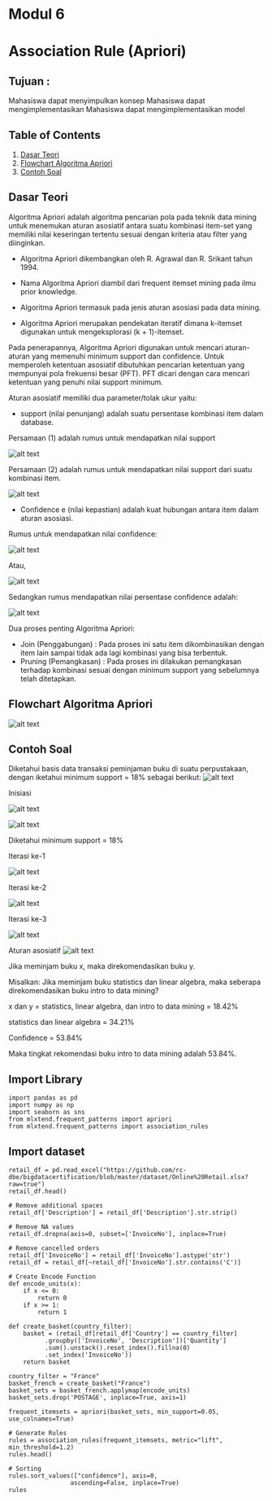 # Modul 6
# Association Rule (Apriori)


## Tujuan : 

Mahasiswa dapat menyimpulkan konsep 
Mahasiswa dapat mengimplementasikan 
Mahasiswa dapat mengimplementasikan model  

## Table of Contents
1. [Dasar Teori](#dasar-teori)
2. [Flowchart Algoritma Apriori](#flowchart-algoritma-apriori)
4. [Contoh Soal](#contoh-soal)


## Dasar Teori
Algoritma Apriori adalah algoritma pencarian pola pada teknik data mining untuk menemukan aturan asosiatif antara suatu kombinasi item-set yang memiliki nilai keseringan tertentu sesuai dengan kriteria atau filter yang diinginkan. 

- Algoritma Apriori dikembangkan oleh R. Agrawal dan R. Srikant tahun 1994. 

- Nama Algoritma Apriori diambil dari frequent itemset mining pada ilmu prior knowledge. 

- Algoritma Apriori termasuk pada jenis aturan asosiasi pada data mining.

- Algoritma Apriori merupakan pendekatan iteratif dimana k-itemset digunakan untuk mengeksplorasi (k + 1)-itemset.

Pada penerapannya, Algoritma Apriori digunakan untuk mencari aturan-aturan yang memenuhi minimum support dan confidence. Untuk memperoleh ketentuan asosiatif dibutuhkan pencarian ketentuan yang mempunyai pola frekuensi besar (PFT). PFT dicari dengan cara mencari ketentuan yang penuhi nilai support minimum.

Aturan asosiatif memiliki dua parameter/tolak ukur yaitu:
- support (nilai penunjang) adalah suatu persentase kombinasi item dalam database.
  
Persamaan (1) adalah rumus untuk mendapatkan nilai support

![alt text](https://github.com/db-telkomsby/bigdataanalytic/blob/main/Data%20Mining%20Model/Association%20Model/images/Support%20(A).png?raw=true)

Persamaan (2) adalah rumus untuk mendapatkan nilai support dari suatu kombinasi item.

![alt text](https://github.com/db-telkomsby/bigdataanalytic/blob/main/Data%20Mining%20Model/Association%20Model/images/Support%20(A,B).png?raw=true)

- Confidence e (nilai kepastian) adalah kuat hubungan antara item dalam aturan asosiasi.
  
Rumus untuk mendapatkan nilai confidence:

![alt text](https://github.com/db-telkomsby/bigdataanalytic/blob/main/Data%20Mining%20Model/Association%20Model/images/Confidence%20(A,B).png?raw=true)

Atau,

![alt text](https://github.com/db-telkomsby/bigdataanalytic/blob/main/Data%20Mining%20Model/Association%20Model/images/Confidence(A=B).png?raw=true)

Sedangkan rumus mendapatkan nilai persentase confidence adalah:

![alt text](https://github.com/db-telkomsby/bigdataanalytic/blob/main/Data%20Mining%20Model/Association%20Model/images/Confidence(A=B)%20x%20100%25.png?raw=true)

Dua proses penting Algoritma Apriori:
-  Join (Penggabungan) : Pada proses ini satu item dikombinasikan dengan item lain sampai tidak ada lagi kombinasi yang bisa terbentuk.
-  Pruning (Pemangkasan) : Pada proses ini dilakukan pemangkasan terhadap kombinasi sesuai dengan minimum support yang sebelumnya telah ditetapkan.
 

## Flowchart Algoritma Apriori 
 
![alt text](https://github.com/db-telkomsby/bigdataanalytic/blob/main/Data%20Mining%20Model/Association%20Model/images/Flowchart%20Algoritma%20Apriori.png?raw=true)  

## Contoh Soal
Diketahui basis data transaksi peminjaman buku di suatu perpustakaan, dengan iketahui minimum support = 18% sebagai berikut:
![alt text](https://github.com/db-telkomsby/bigdataanalytic/blob/main/Data%20Mining%20Model/Association%20Model/images/tabel1.png?raw=true)  

Inisiasi

![alt text](https://github.com/db-telkomsby/bigdataanalytic/blob/main/Data%20Mining%20Model/Association%20Model/images/tabel2.png?raw=true)  

![alt text](https://github.com/db-telkomsby/bigdataanalytic/blob/main/Data%20Mining%20Model/Association%20Model/images/tabel3.png?raw=true) 

Diketahui minimum support = 18%

Iterasi ke-1

![alt text](https://github.com/db-telkomsby/bigdataanalytic/blob/main/Data%20Mining%20Model/Association%20Model/images/iterasi1.png?raw=true)  


Iterasi ke-2

![alt text](https://github.com/db-telkomsby/bigdataanalytic/blob/main/Data%20Mining%20Model/Association%20Model/images/iterasi2.png?raw=true)  

Iterasi ke-3

![alt text](https://github.com/db-telkomsby/bigdataanalytic/blob/main/Data%20Mining%20Model/Association%20Model/images/iterasi3.png?raw=true)  


Aturan asosiatif
![alt text](https://github.com/db-telkomsby/bigdataanalytic/blob/main/Data%20Mining%20Model/Association%20Model/images/Aturan%20asosiatif.png?raw=true) 

Jika meminjam buku x, maka direkomendasikan buku y.

Misalkan: Jika meminjam buku statistics dan linear algebra, maka seberapa direkomendasikan buku intro to data mining?

x dan y = statistics, linear algebra, dan intro to data mining = 18.42%

statistics dan linear algebra	= 34.21% 
          
Confidence = 53.84%

Maka tingkat rekomendasi buku intro to data mining adalah 53.84%.


## Import Library
```
import pandas as pd
import numpy as np
import seaborn as sns
from mlxtend.frequent_patterns import apriori
from mlxtend.frequent_patterns import association_rules
```

## Import dataset
```
retail_df = pd.read_excel("https://github.com/rc-dbe/bigdatacertification/blob/master/dataset/Online%20Retail.xlsx?raw=true")
retail_df.head()
```

```
# Remove additional spaces
retail_df['Description'] = retail_df['Description'].str.strip()

# Remove NA values
retail_df.dropna(axis=0, subset=['InvoiceNo'], inplace=True)

# Remove cancelled orders
retail_df['InvoiceNo'] = retail_df['InvoiceNo'].astype('str')
retail_df = retail_df[~retail_df['InvoiceNo'].str.contains('C')]
```

```
# Create Encode Function
def encode_units(x):
    if x <= 0:
        return 0
    if x >= 1:
        return 1

def create_basket(country_filter):
    basket = (retail_df[retail_df['Country'] == country_filter]
          .groupby(['InvoiceNo', 'Description'])['Quantity']
          .sum().unstack().reset_index().fillna(0)
          .set_index('InvoiceNo'))
    return basket
```

```
country_filter = "France"
basket_french = create_basket("France")
basket_sets = basket_french.applymap(encode_units)
basket_sets.drop('POSTAGE', inplace=True, axis=1)
```

```
frequent_itemsets = apriori(basket_sets, min_support=0.05, use_colnames=True)
```

```
# Generate Rules
rules = association_rules(frequent_itemsets, metric="lift", min_threshold=1.2)
rules.head()
```

```
# Sorting
rules.sort_values(["confidence"], axis=0,
                 ascending=False, inplace=True)
rules
```
